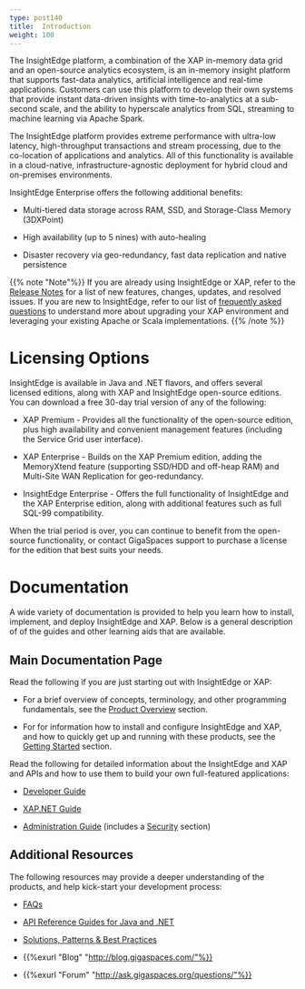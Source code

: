 ```yaml
---
type: post140
title:  Introduction
weight: 100
---
```


The InsightEdge platform, a combination of the XAP in-memory data grid and an open-source analytics ecosystem, is an in-memory insight platform that supports fast-data analytics, artificial intelligence and real-time applications. Customers can use this platform to develop their own systems that provide instant data-driven insights with time-to-analytics at a sub-second scale, and the ability to hyperscale analytics from SQL, streaming to machine learning via Apache Spark.

The InsightEdge platform provides extreme performance with ultra-low latency, high-throughput transactions and stream processing, due to the co-location of applications and analytics. All of this functionality is available in a cloud-native, infrastructure-agnostic deployment for hybrid cloud and on-premises environments. 

InsightEdge Enterprise offers the following additional benefits:

* Multi-tiered data storage across RAM, SSD, and Storage-Class Memory (3DXPoint) 

* High availability (up to 5 nines) with auto-healing

* Disaster recovery via geo-redundancy, fast data replication and native persistence

{{% note "Note"%}}
If you are already using InsightEdge or XAP, refer to the [Release Notes](./rn/index.html) for a list of new features, changes, updates, and resolved issues. If you are new to InsightEdge, refer to our list of [frequently asked questions](./started/faq.html) to understand more about upgrading your XAP environment and leveraging your existing Apache or Scala implementations.
{{% /note %}}

# Licensing Options

InsightEdge is available in Java and .NET flavors, and offers several licensed editions, along with XAP and InsightEdge open-source editions. You can download a free 30-day trial version of any of the following:

* XAP Premium - Provides all the functionality of the open-source edition, plus high availability and convenient management features (including the Service Grid user interface).

* XAP Enterprise - Builds on the XAP Premium edition, adding the MemoryXtend feature (supporting SSD/HDD and off-heap RAM) and Multi-Site WAN Replication for geo-redundancy.

* InsightEdge Enterprise - Offers the full functionality of InsightEdge and the XAP Enterprise edition, along with additional features such as full SQL-99 compatibility.

When the trial period is over, you can continue to benefit from the open-source functionality, or contact GigaSpaces support to purchase a license for the edition that best suits your needs.

# Documentation

A wide variety of documentation is provided to help you learn how to install, implement, and deploy InsightEdge and XAP. Below is a general description of of the guides and other learning aids that are available.

## Main Documentation Page

Read the following if you are just starting out with InsightEdge or XAP:

* For a brief overview of concepts, terminology, and other programming fundamentals, see the [Product Overview](./overview/index.html) section.

* For for information how to install and configure InsightEdge and XAP, and how to quickly get up and running with these products, see the [Getting Started](./started/index.html) section.

Read the following for detailed information about the InsightEdge and XAP and APIs and how to use them to build your own full-featured applications:

* [Developer Guide](./dev-java/index.html)

* [XAP.NET Guide](./dev-dotnet/index.html)

* [Administration Guide](./admin/index.html) (includes a [Security](./security/index.html) section)

## Additional Resources

The following resources may provide a deeper understanding of the products, and help kick-start your development process:

* [FAQs](/faq/index.html)

* [API Reference Guides for Java and .NET](/api_documentation/index.html)

* [Solutions, Patterns & Best Practices](/sbp)

* {{%exurl "Blog" "http://blog.gigaspaces.com/"%}}

* {{%exurl "Forum" "http://ask.gigaspaces.org/questions/"%}}
